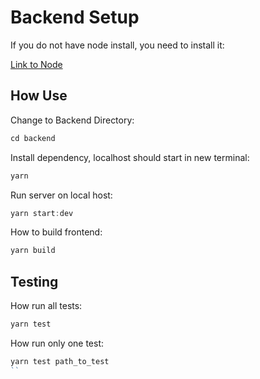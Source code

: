 # Backend Setup

If you do not have node install, you need to install it:

[Link to Node](https://nodejs.org/en)

## How Use

Change to Backend Directory:

```ts
cd backend
```

Install dependency, localhost should start in new terminal:

```ts
yarn
```

Run server on local host:

```ts
yarn start:dev
```

How to build frontend:

```ts
yarn build
```

## Testing

How run all tests:

```ts
yarn test
```

How run only one test:

```ts
yarn test path_to_test
``